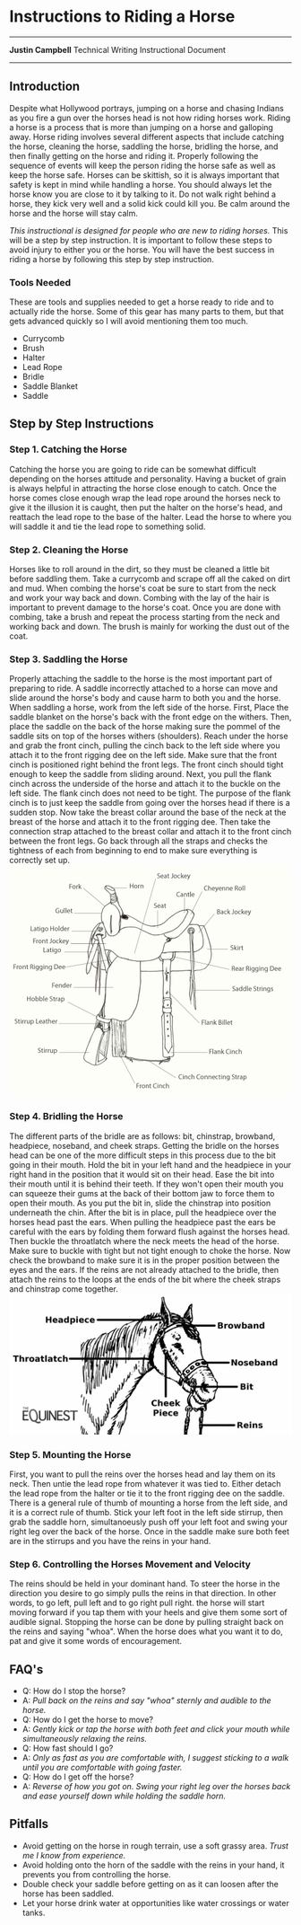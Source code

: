 # **Instructions to Riding a Horse**

****
**Justin Campbell**
Technical Writing
Instructional Document
****

## Introduction

Despite what Hollywood portrays, jumping on a horse and chasing Indians as you fire a gun over the horses head is not how riding horses work. Riding a horse is a process that is more than jumping on a horse and galloping away. Horse riding involves several different aspects that include catching the horse, cleaning the horse, saddling the horse, bridling the horse, and then finally getting on the horse and riding it. Properly following the sequence of events will keep the person riding the horse safe as well as keep the horse safe. Horses can be skittish, so it is always important that safety is kept in mind while handling a horse. You should always let the horse know you are close to it by talking to it. Do not walk right behind a horse, they kick very well and a solid kick could kill you. Be calm around the horse and the horse will stay calm.

*This instructional is designed for people who are new to riding horses.* This will be a step by step instruction. It is important to follow these steps to avoid injury to either you or the horse. You will have the best success in riding a horse by following this step by step instruction.
### Tools Needed
These are tools and supplies needed to get a horse ready to ride and to actually ride the horse. Some of this gear has many parts to them, but that gets advanced quickly so I will avoid mentioning them too much.
- Currycomb
- Brush
- Halter
- Lead Rope
- Bridle
- Saddle Blanket
- Saddle
## Step by Step Instructions
### Step 1. Catching the Horse
Catching the horse you are going to ride can be somewhat difficult depending on the horses attitude and personality. Having a bucket of grain is always helpful in attracting the horse close enough to catch. Once the horse comes close enough wrap the lead rope around the horses neck to give it the illusion it is caught, then put the halter on the horse's head, and reattach the lead rope to the base of the halter. Lead the horse to where you will saddle it and tie the lead rope to something solid.
### Step 2. Cleaning the Horse
Horses like to roll around in the dirt, so they must be cleaned a little bit before saddling them. Take a currycomb and scrape off all the caked on dirt and mud. When combing the horse's coat be sure to start from the neck and work your way back and down. Combing with the lay of the hair is important to prevent damage to the horse's coat. Once you are done with combing, take a brush and repeat the process starting from the neck and working back and down. The brush is mainly for working the dust out of the coat.
### Step 3. Saddling the Horse
Properly attaching the saddle to the horse is the most important part of preparing to ride. A saddle incorrectly attached to a horse can move and slide around the horse's body and cause harm to both you and the horse. When saddling a horse, work from the left side of the horse. First, Place the saddle blanket on the horse's back with the front edge on the withers. Then, place the saddle on the back of the horse making sure the pommel of the saddle sits on top of the horses withers (shoulders). Reach under the horse and grab the front cinch, pulling the cinch back to the left side where you attach it to the front rigging dee on the left side. Make sure that the front cinch is positioned right behind the front legs. The front cinch should tight enough to keep the saddle from sliding around. Next, you pull the flank cinch across the underside of the horse and attach it to the buckle on the left side. The flank cinch does not need to be tight. The purpose of the flank cinch is to just keep the saddle from going over the horses head if there is a sudden stop. Now take the breast collar around the base of the neck at the breast of the horse and attach it to the front rigging dee. Then take the connection strap attached to the breast collar and attach it to the front cinch between the front legs. Go back through all the straps and checks the tightness of each from beginning to end to make sure everything is correctly set up.
![Saddle Diagram](https://github.com/justincampbell24/Tech_Writing1/blob/master/parts-labels2.jpg?raw=true)
### Step 4. Bridling the Horse
The different parts of the bridle are as follows: bit, chinstrap, browband, headpiece, noseband, and cheek straps. Getting the bridle on the horses head can be one of the more difficult steps in this process due to the bit going in their mouth. Hold the bit in your left hand and the headpiece in your right hand in the position that it would sit on their head. Ease the bit into their mouth until it is behind their teeth. If they won't open their mouth you can squeeze their gums at the back of their bottom jaw to force them to open their mouth. As you put the bit in, slide the chinstrap into position underneath the chin. After the bit is in place, pull the headpiece over the horses head past the ears. When pulling the headpiece past the ears be careful with the ears by folding them forward flush against the horses head. Then buckle the throatlatch where the neck meets the head of the horse. Make sure to buckle with tight but not tight enough to choke the horse. Now check the browband to make sure it is in the proper position between the eyes and the ears. If the reins are not already attached to the bridle, then attach the reins to the loops at the ends of the bit where the cheek straps and chinstrap come together.
![Bridle Diagram](https://github.com/justincampbell24/Tech_Writing1/blob/master/bridle-terms.jpg?raw=true)
### Step 5. Mounting the Horse
First, you want to pull the reins over the horses head and lay them on its neck. Then untie the lead rope from whatever it was tied to. Either detach the lead rope from the halter or tie it to the front rigging dee on the saddle. There is a general rule of thumb of mounting a horse from the left side, and it is a correct rule of thumb. Stick your left foot in the left side stirrup, then grab the saddle horn, simultanoeusly push off your left foot and swing your right leg over the back of the horse. Once in the saddle make sure both feet are in the stirrups and you have the reins in your hand.
### Step 6. Controlling the Horses Movement and Velocity
The reins should be held in your dominant hand. To steer the horse in the direction you desire to go simply pulls the reins in that direction. In other words, to go left, pull left and to go right pull right. the horse will start moving forward if you tap them with your heels and give them some sort of audible signal. Stopping the horse can be done by pulling straight back on the reins and saying "whoa". When the horse does what you want it to do, pat and give it some words of encouragement.

## FAQ's
- Q: How do I stop the horse?
- A: *Pull back on the reins and say "whoa" sternly and audible to the horse.*
- Q: How do I get the horse to move?
- A: *Gently kick or tap the horse with both feet and click your mouth while simultaneously relaxing the reins.*
- Q: How fast should I go?
- A: *Only as fast as you are comfortable with, I suggest sticking to a walk until you are comfortable with going faster.*
- Q: How do I get off the horse?
- A: *Reverse of how you got on. Swing your right leg over the horses back and ease yourself down while holding the saddle horn.*
## Pitfalls
- Avoid getting on the horse in rough terrain, use a soft grassy area. *Trust me I know from experience.*
- Avoid holding onto the horn of the saddle with the reins in your hand, it prevents you from controlling the horse.
- Double check your saddle before getting on as it can loosen after the horse has been saddled.
- Let your horse drink water at opportunities like water crossings or water tanks.
